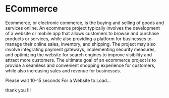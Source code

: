 # ECommerce
Ecommerce, or electronic commerce, is the buying and selling of goods and services online. 
An ecommerce project typically involves the development of a website or mobile app that allows
customers to browse and purchase products or services, while also providing a platform for 
businesses to manage their online sales, inventory, and shipping. The project may also involve 
integrating payment gateways, implementing security measures, and optimizing the website for search 
engines to improve visibility and attract more customers. The ultimate goal of an ecommerce project
is to provide a seamless and convenient shopping experience for customers, while also increasing 
sales and revenue for businesses.

Please wait 10-15 seconds For a Website to Load...

thank you !!!
